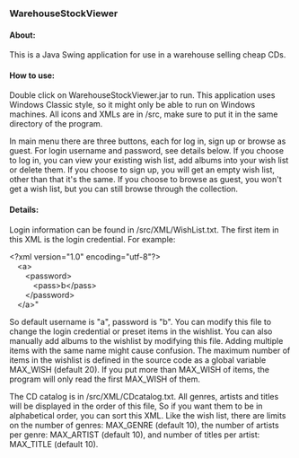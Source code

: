 ### WarehouseStockViewer

#### About:
This is a Java Swing application for use in a warehouse selling cheap CDs.

#### How to use:
Double click on WarehouseStockViewer.jar to run. 
This application uses Windows Classic style, so it might only be able to run on Windows 
machines. 
All icons and XMLs are in /src, make sure to put it in the same directory of the program.

In main menu there are three buttons, each for log in, sign up or browse as guest. 
For login username and password, see details below. 
If you choose to log in, you can view your existing wish list, add albums into your wish 
list or delete them. 
If you choose to sign up, you will get an empty wish list, other than that it's the same.
If you choose to browse as guest, you won't get a wish list, but you can still browse 
through the collection.

#### Details:
Login information can be found in /src/XML/WishList.txt.
The first item in this XML is the login credential.
For example:
<p>&lt;?xml version="1.0" encoding="utf-8"?><br/>
&emsp;&lt;a><br/>
	&emsp;&emsp;&lt;password><br/>
		&emsp;&emsp;&emsp;&lt;pass>b&lt;/pass><br/>
	&emsp;&emsp;&lt;/password><br/>
&emsp;&lt;/a>"</p>

So default username is "a", password is "b".
You can modify this file to change the login credential or preset items in the wishlist. 
You can also manually add albums to the wishlist by modifying this file. 
Adding multiple items with the same name might cause confusion. 
The maximum number of items in the wishlist is defined in the source code 
as a global variable MAX_WISH (default 20). If you put more than MAX_WISH of items, the program 
will only read the first MAX_WISH of them. 

The CD catalog is in /src/XML/CDcatalog.txt. 
All genres, artists and titles will be displayed in the order of this file, 
So if you want them to be in alphabetical order, you can sort this XML. Like the wish list, 
there are limits on the number of genres: MAX_GENRE (default 10), the number of artists 
per genre: MAX_ARTIST (default 10), and number of titles per artist: MAX_TITLE (default 10).

